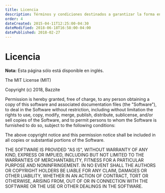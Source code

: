 ```yaml
---
title: Licencia
description: Términos y condiciones destinados a garantizar la forma en que NativeScript Vibrate se debe usar, modificar y/o compartir.
order: 4
dateCreated: 2015-04-11T12:25:00-04:30
dateModified: 2018-06-18T16:58:00-04:00
datePublished: 2018-02-27
---
```


# Licencia

<div class="alert alert-warning" role="alert">
  <strong>Nota:</strong> Esta página sólo está disponible en inglés.
</div>

The MIT License (MIT)

Copyright (c) 2018, Bazzite

Permission is hereby granted, free of charge, to any person obtaining a copy of this software and associated documentation files (the "Software"), to deal in the Software without restriction, including without limitation the rights to use, copy, modify, merge, publish, distribute, sublicense, and/or sell copies of the Software, and to permit persons to whom the Software is furnished to do so, subject to the following conditions:

The above copyright notice and this permission notice shall be included in all copies or substantial portions of the Software.

THE SOFTWARE IS PROVIDED "AS IS", WITHOUT WARRANTY OF ANY KIND, EXPRESS OR IMPLIED, INCLUDING BUT NOT LIMITED TO THE WARRANTIES OF MERCHANTABILITY, FITNESS FOR A PARTICULAR PURPOSE AND NONINFRINGEMENT. IN NO EVENT SHALL THE AUTHORS OR COPYRIGHT HOLDERS BE LIABLE FOR ANY CLAIM, DAMAGES OR OTHER LIABILITY, WHETHER IN AN ACTION OF CONTRACT, TORT OR OTHERWISE, ARISING FROM, OUT OF OR IN CONNECTION WITH THE SOFTWARE OR THE USE OR OTHER DEALINGS IN THE SOFTWARE.
